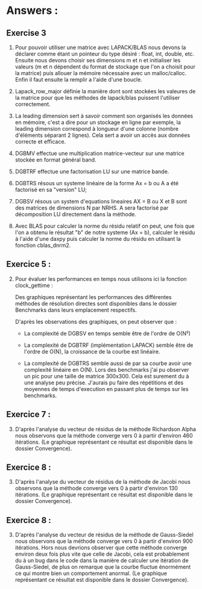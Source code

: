 # Answers :

## Exercise 3

1) Pour pouvoir utiliser une matrice avec LAPACK/BLAS nous devons la déclarer comme étant un pointeur du type désiré : float, int, double, etc. Ensuite nous devons choisir ses dimensions m et n et initialiser les valeurs (m et n dépendent du format de stockage que l'on a choisit pour la matrice) puis allouer la mémoire nécessaire avec un malloc/calloc. Enfin il faut ensuite la remplir a l'aide d'une boucle.

2) Lapack_row_major définie la manière dont sont stockées les valeures de la matrice pour que les méthodes de lapack/blas puissent l'utiliser correctement.

3) La leading dimension sert à savoir comment son organisés les données en mémoire, c'est a dire pour un stockage en ligne par exemple, la leading dimension correspond à longueur d'une colonne (nombre d'éléments séparant 2 lignes). Cela sert a avoir un accès aux données correcte et efficace.

4) DGBMV effectue une multiplication matrice-vecteur sur une matrice stockée en format général band.

5) DGBTRF effectue une factorisation LU sur une matrice bande.

6) DGBTRS résous un systeme linéaire de la forme Ax = b ou A a été factorisé en sa "version" LU;

7) DGBSV résous un system d'equations lineaires AX = B ou X et B sont  des matrices de dimensions N par NRHS. A sera factorisé par décomposition LU directement dans la méthode.

8) Avec BLAS pour calculer la norme du résidu relatif on peut, une fois que l'on a obtenu le résultat "b" de notre systeme (Ax = b), 
calculer le résidu à l'aide d'une daxpy puis calculer la norme du résidu en utilisant la fonction cblas_dnrm2.

## Exercice 5 :

2) Pour évaluer les performances en temps nous utilisons ici la fonction clock_gettime :

    Des graphiques représentant les performances des différentes méthodes de résolution directes sont disponibles dans le
    dossier Benchmarks dans leurs emplacement respectifs.

    D'après les observations des graphiques, on peut observer que :

    - La complexité de DGBSV en temps semble être de l'ordre de O(N²) 

    - La complexité de DGBTRF (implémentation LAPACK) semble être
      de l'ordre de O(N), la croissance de la courbe est linéaire.

    - La complexité de DGBTRS semble aussi de par sa courbe avoir une
      complexité linéaire en O(N). Lors des benchmarks j'ai pu observer
      un pic pour une taille de matrice 300x300. Cela est surement du
      à une analyse peu précise. J'aurais pu faire des répétitions et
      des moyennes de temps d'execution en passant plus de temps sur
      les benchmarks.

## Exercice 7 :

3)  D'après l'analyse du vecteur de résidus de la méthode 
    Richardson Alpha nous observons que la méthode converge vers 0 à 
    partir d'environ 460 itérations. (Le graphique représentant ce 
    résultat est disponible dans le dossier Convergence).

## Exercice 8 :

3)  D'après l'analyse du vecteur de résidus de la méthode de Jacobi
    nous observons que la méthode converge vers 0 à partir 
    d'environ 130 itérations. (Le graphique représentant ce résultat
    est disponible dans le dossier Convergence).

## Exercice 8 :

3)  D'après l'analyse du vecteur de résidus de la méthode de 
    Gauss-Siedel nous observons que la méthode converge vers 0 à 
    partir d'environ 900 itérations. Hors nous devrions observer que 
    cette méthode converge environ deux fois plus vite que celle de 
    Jacobi, cela est probablement du à un bug dans le code dans la 
    manière de calculer une itération de Gauss-Siedel, de plus on 
    remarque que la courbe fluctue énormément ce qui montre bien un 
    comportement anormal. (Le graphique représentant ce 
    résultat est disponible dans le dossier Convergence).